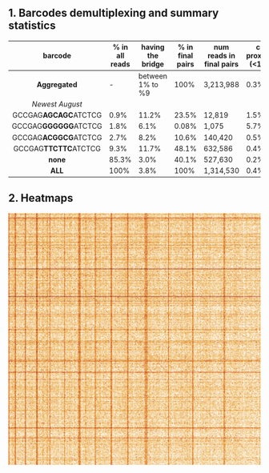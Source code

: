 

## 1. Barcodes demultiplexing and summary statistics

| barcode           | % in all reads | having the bridge | % in final pairs | num reads in final pairs | cis proximal (<1kb) | cis distal | trans-contacts |
| :---------------: | -------------- | ----------------- | ---------------- |   ---------------------- | ------------------- | ---------- | -------------- | 
| **Aggregated**    | -              |  between 1% to %9 | 100% | 3,213,988 | 0.3% | 7.6% | 92.1% |
| *Newest August*   |  
| GCCGAG**AGCAGC**ATCTCG | 0.9% | 11.2% | 23.5%   | 12,819 | 1.5% | 8.2% | 90.2 % |
| GCCGAG**GGGGGG**ATCTCG | 1.8% | 6.1%  | 0.08%   |  1,075 | 5.7% | 10.1% | 84.2% | 
| GCCGAG**ACGGCG**ATCTCG | 2.7% | 8.2%  | 10.6%   |  140,420 | 0.5% | 7.8% | 91.6% |
| GCCGAG**TTCTTC**ATCTCG | 9.3% | 11.7% | 48.1%   |  632,586 | 0.4% | 7.6% | 92.0% |
| **none**               | 85.3% | 3.0% | 40.1%   |  527,630 | 0.2% | 8.2% | 91.6% |
| **ALL**                | 100% | 3.8%  | 100%  |  1,314,530 | 0.4% | 7.7% | 91.8% |


## 2. Heatmaps


![TARE_dist](figs/agg.png)